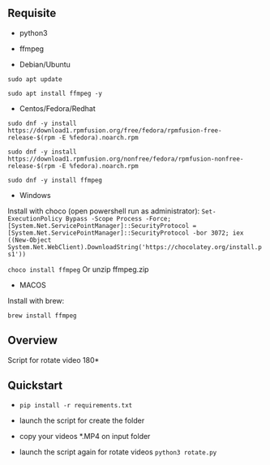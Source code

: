 ## Requisite 

- python3
- ffmpeg

- Debian/Ubuntu

```sudo apt update```

```sudo apt install ffmpeg -y```

- Centos/Fedora/Redhat

```sudo dnf -y install https://download1.rpmfusion.org/free/fedora/rpmfusion-free-release-$(rpm -E %fedora).noarch.rpm```

```sudo dnf -y install https://download1.rpmfusion.org/nonfree/fedora/rpmfusion-nonfree-release-$(rpm -E %fedora).noarch.rpm```

```sudo dnf -y install ffmpeg``` 

- Windows

Install with choco (open powershell run as administrator):
```Set-ExecutionPolicy Bypass -Scope Process -Force; [System.Net.ServicePointManager]::SecurityProtocol = [System.Net.ServicePointManager]::SecurityProtocol -bor 3072; iex ((New-Object System.Net.WebClient).DownloadString('https://chocolatey.org/install.ps1'))```

```choco install ffmpeg```
Or unzip ffmpeg.zip

- MACOS

Install with brew:

```brew install ffmpeg```

## Overview

Script for rotate video 180*

## Quickstart

- ```pip install -r requirements.txt```

- launch the script for create the folder

- copy your videos *.MP4 on input folder

- launch the script again for rotate videos ```python3 rotate.py```
